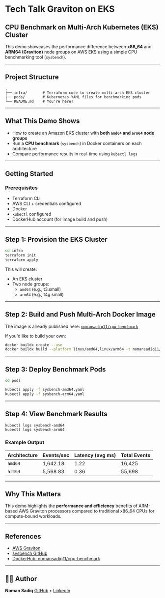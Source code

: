 # Tech Talk Graviton on EKS

## CPU Benchmark on Multi-Arch Kubernetes (EKS) Cluster

This demo showcases the performance difference between **x86_64** and **ARM64 (Graviton)** node groups on AWS EKS using a simple CPU benchmarking tool (`sysbench`).

---

## Project Structure

```
.
├── infra/       # Terraform code to create multi-arch EKS cluster
├── pods/        # Kubernetes YAML files for benchmarking pods
└── README.md    # You're here!
```

---

## What This Demo Shows

- How to create an Amazon EKS cluster with **both `amd64` and `arm64` node groups**
- Run a **CPU benchmark** (`sysbench`) in Docker containers on each architecture
- Compare performance results in real-time using `kubectl logs`

---

## Getting Started

### Prerequisites

- Terraform CLI
- AWS CLI + credentials configured
- Docker
- `kubectl` configured
- DockerHub account (for image build and push)

---

## Step 1: Provision the EKS Cluster

```bash
cd infra
terraform init
terraform apply
```

This will create:
- An EKS cluster
- Two node groups:
  - `amd64` (e.g., t3.small)
  - `arm64` (e.g., t4g.small)

---

## Step 2: Build and Push Multi-Arch Docker Image

The image is already published here:
[`nomansadiq11/cpu-benchmark`](https://hub.docker.com/r/nomansadiq11/cpu-benchmark)

If you'd like to build your own:

```bash
docker buildx create --use
docker buildx build --platform linux/amd64,linux/arm64 -t nomansadiq11/cpu-benchmark:latest --push .
```

---

## Step 3: Deploy Benchmark Pods

```bash
cd pods

kubectl apply -f sysbench-amd64.yaml
kubectl apply -f sysbench-arm64.yaml
```

---

## Step 4: View Benchmark Results

```bash
kubectl logs sysbench-amd64
kubectl logs sysbench-arm64
```

### Example Output

| Architecture | Events/sec | Latency (avg ms) | Total Events |
|--------------|------------|------------------|--------------|
| `amd64`      | 1,642.18   | 1.22             | 16,425       |
| `arm64`      | 5,568.83   | 0.36             | 55,698       |

---

## Why This Matters

This demo highlights the **performance and efficiency** benefits of ARM-based AWS Graviton processors compared to traditional x86_64 CPUs for compute-bound workloads.

---

## References

- [AWS Graviton](https://aws.amazon.com/ec2/graviton/)
- [sysbench GitHub](https://github.com/akopytov/sysbench)
- [DockerHub: nomansadiq11/cpu-benchmark](https://hub.docker.com/r/nomansadiq11/cpu-benchmark)

---

## 🙋‍♂️ Author

**Noman Sadiq**
[GitHub](https://github.com/nomansadiq11) • [LinkedIn](https://www.linkedin.com/in/nomancs/)